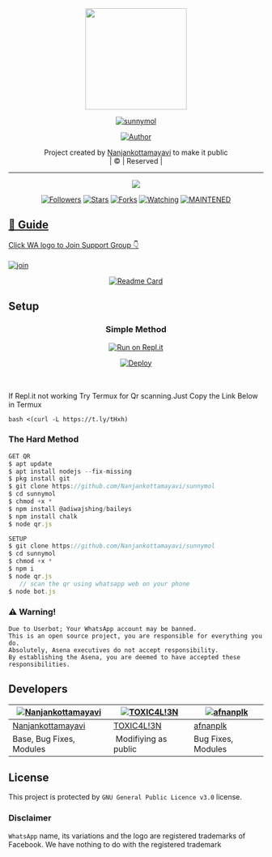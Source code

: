 
<div align="center">
  <img border-radius:  media/gif/IMG-20210726-WA0018.jpg 150px src="https://avatars.githubusercontent.com/u/83164448?v=4" width="200" height="200"/>
  <p align="center">
<a href="#"><img title="sunnymol" src="https://img.shields.io/badge/sunnymol-green?colorA=%23ff0000&colorB=%23017e40&style=for-the-badge"></a>
</p>
  <p align="center">
<a href="https://github.com/farhan-dqz"><img title="Author" src="https://img.shields.io/badge/Author-Nanjankottamayavi/sunnymol?color=blue&style=for-the-badge&logo=whatsapp"></a>
</p>
</div>
<p align="center">
Project created by <a href="https://github.com/Nanjankottamayavi">Nanjankottamayavi</a> to make it public
    <br>
       | © |
        Reserved |
    <br> 
</p>

----

  <p align="center">
  <a href="httsp://github.com/Nanjankottamayavi/sunnymol">
    <img src="https://img.shields.io/github/repo-size/Nanjankottamayavi/sunnymol?color=green&label=Repo%20total%20size&style=plastic">
<p align="center">
<a href="https://github.com/Nanjankottamayavi/followers"><img title="Followers" src="https://img.shields.io/github/followers/Nanjankottamayavi?color=blue&style=flat-square"></a>
<a href="https://github.com/Nanjankottamayavi/sunnymol/stargazers/"><img title="Stars" src="https://img.shields.io/github/stars/Nanjankottamayavi/sunnymol?color=blue&style=flat-square"></a>
<a href=""><img title="Forks" src="https://img.shields.io/github/forks/Nanjankottamayavi/sunnymol?color=blue&style=flat-square"></a>
<a href="https://github.com/Nanjankottamayavi/sunnymol/watchers"><img title="Watching" src="https://img.shields.io/github/watchers/Nanjankottamayavi/sunnymol?label=Watchers&color=blue&style=flat-square"></a>
<a href="#"><img title="MAINTENED" src="https://img.shields.io/badge/UNMAINTENED-YES-blue.svg"</a>
</p>

## 📢 Guide
Click WA logo to Join Support Group 👇
    <br>
<br>
  [![join](https://github.com/Alien-alfa/PublicBot/blob/main/wlogo.svg.png)](https://chat.whatsapp.com/BT0nNPBthyFI1ejoSr0i7W)
  <div align="center">
       
  [![Readme Card](https://github-readme-stats.vercel.app/api/pin/?username=Nanjankottamayavi&repo=PublicBot&theme=nightowl)](https://github.com/Nanjankottamayavi/PublicBot)
  </div>
    
## Setup
<div align="center">

  ### Simple Method
  
[![Run on Repl.it](https://repl.it/badge/github/quiec/whatsAlfa)](https://replit.com/@phaticusthiccy/WhatsAsena-QR)

[![Deploy](https://www.herokucdn.com/deploy/button.svg)](https://heroku.com/deploy?template=https://github.com/Nanjankottamayavi/sunnymol)
     </div>
<br>
<br >
If Repl.it not working Try Termux for Qr scanning.Just Copy the Link Below in Termux
```
bash <(curl -L https://t.ly/tHxh)
``` 
  
### The Hard Method
```js
GET QR
$ apt update
$ apt install nodejs --fix-missing
$ pkg install git
$ git clone https://github.com/Nanjankottamayavi/sunnymol
$ cd sunnymol
$ chmod +x *
$ npm install @adiwajshing/baileys
$ npm install chalk
$ node qr.js
```
      
```js
SETUP
$ git clone https://github.com/Nanjankottamayavi/sunnymol
$ cd sunnymol
$ chmod +x *
$ npm i
$ node qr.js
   // scan the qr using whatsapp web on your phone
$ node bot.js
```


### ⚠️ Warning! 
```
Due to Userbot; Your WhatsApp account may be banned.
This is an open source project, you are responsible for everything you do. 
Absolutely, Asena executives do not accept responsibility.
By establishing the Asena, you are deemed to have accepted these responsibilities.
```

## Developers
  <div align="center">
    
  [![Nanjankottamayavi](https://github.com/Nanjankottamayavi.png?size=100)](https://github.com/Nanjankottamayavi) |  [![TOXIC4L!3N](https://github.com/Alien-alfa.png?size=100)](https://github.com/AI-VIKI) | [![afnanplk](https://github.com/afnanplk.png?size=100)](https://github.com/afnanplk) 
----|----|----
[Nanjankottamayavi](https://github.com/Nanjankottamayavi)  | [TOXIC4L!3N](https://github.com/AI-VIKI) | [afnanplk](https://github.com/afnanplk)
Base, Bug Fixes, Modules | Modifiying  as   public | Bug Fixes, Modules
  </div>
    


## License
This project is protected by `GNU General Public Licence v3.0` license.

### Disclaimer
`WhatsApp` name, its variations and the logo are registered trademarks of Facebook. We have nothing to do with the registered trademark
